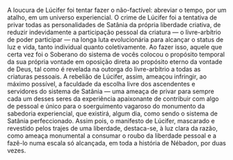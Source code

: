﻿A loucura de Lúcifer foi tentar fazer o não-factível: abreviar o tempo, por um atalho, em um universo experiencial. O crime de Lúcifer foi a tentativa de privar todas as personalidades de Satânia da própria liberdade criativa, de reduzir indevidamente a participação pessoal da criatura — o livre-arbítrio de poder participar — na longa luta evolucionária para alcançar o status de luz e vida, tanto individual quanto coletivamente. Ao fazer isso, aquele que certa vez foi o Soberano do sistema de vocês colocou o propósito temporal da sua própria vontade em oposição direta ao propósito eterno da vontade de Deus, tal como é revelada na outorga do livre-arbítrio a todas as criaturas pessoais. A rebelião de Lúcifer, assim, ameaçou infringir, ao máximo possível, a faculdade da escolha livre dos ascendentes e servidores do sistema de Satânia — uma ameaça de privar para sempre cada um desses seres da experiência apaixonante de contribuir com algo de pessoal e único para o soerguimento vagaroso do monumento da sabedoria experiencial, que existirá, algum dia, como sendo o sistema de Satânia perfeccionado. Assim pois, o manifesto de Lúcifer, mascarado e revestido pelos trajes de uma liberdade, destaca-se, à luz clara da razão, como ameaça monumental a consumar o roubo da liberdade pessoal e a fazê-lo numa escala só alcançada, em toda a história de Nébadon, por duas vezes.